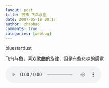 ```yaml
---
layout: post
title: 齐豫-飞鸟与鱼
date: 2007-05-18 00:17
author: zhaohao
comments: true
categories: [weblog]
---
```

bluestardust
<br />


飞鸟与鱼，喜欢歌曲的旋律，但是有些悲凉的感觉

<p><audio controls="controls"><source src="/Media/birdandfish.mp3" type="audio/mp3">HTML5 audio not supported!</audio></p>
